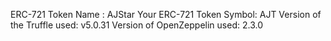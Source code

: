 ERC-721 Token Name : AJStar
Your ERC-721 Token Symbol: AJT
Version of the Truffle used: v5.0.31 
Version of OpenZeppelin used: 2.3.0